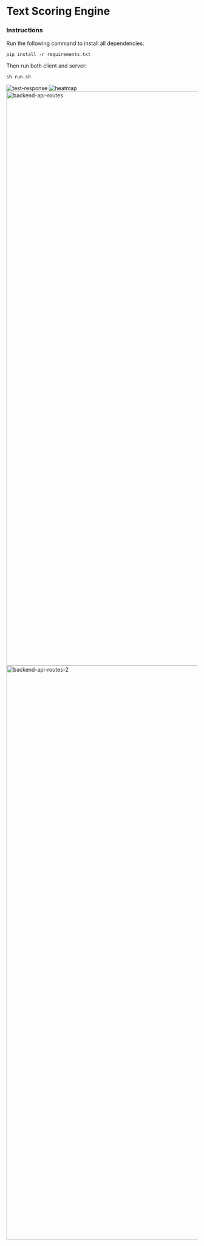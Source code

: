 # Text Scoring Engine
### Instructions

Run the following command to install all dependencies:
```
pip install -r requirements.txt
```

Then run both client and server:
```
sh run.sh
```
![test-response](https://user-images.githubusercontent.com/53941721/163329477-cd32cf63-171a-4123-a119-7fe6c74c1d19.png)
![heatmap](https://user-images.githubusercontent.com/53941721/163329488-a8fd62bc-60c4-4901-8d19-64bfd6d3069e.png)
<img width="1510" alt="backend-api-routes" src="https://user-images.githubusercontent.com/53941721/164645895-fb157ff8-33a2-4c7d-ac91-34236525c88c.png">
<img width="1510" alt="backend-api-routes-2" src="https://user-images.githubusercontent.com/53941721/164645906-960d0ce1-81c3-48c2-9217-5580c8efd5c2.png">
